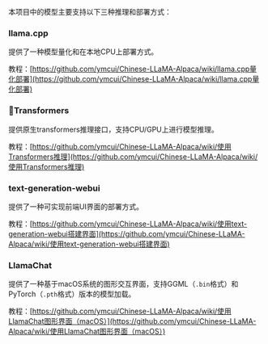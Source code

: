 本项目中的模型主要支持以下三种推理和部署方式：

### llama.cpp
提供了一种模型量化和在本地CPU上部署方式。

教程：[https://github.com/ymcui/Chinese-LLaMA-Alpaca/wiki/llama.cpp量化部署](https://github.com/ymcui/Chinese-LLaMA-Alpaca/wiki/llama.cpp量化部署)

### 🤗Transformers
提供原生transformers推理接口，支持CPU/GPU上进行模型推理。

教程：[https://github.com/ymcui/Chinese-LLaMA-Alpaca/wiki/使用Transformers推理](https://github.com/ymcui/Chinese-LLaMA-Alpaca/wiki/使用Transformers推理)

### text-generation-webui
提供了一种可实现前端UI界面的部署方式。

教程：[https://github.com/ymcui/Chinese-LLaMA-Alpaca/wiki/使用text-generation-webui搭建界面](https://github.com/ymcui/Chinese-LLaMA-Alpaca/wiki/使用text-generation-webui搭建界面)

### LlamaChat
提供了一种基于macOS系统的图形交互界面，支持GGML（`.bin`格式）和PyTorch（`.pth`格式）版本的模型加载。

教程：[https://github.com/ymcui/Chinese-LLaMA-Alpaca/wiki/使用LlamaChat图形界面（macOS）](https://github.com/ymcui/Chinese-LLaMA-Alpaca/wiki/使用LlamaChat图形界面（macOS）)